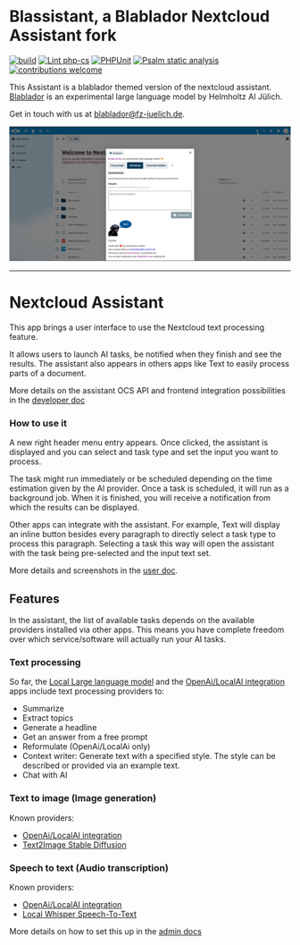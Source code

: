 # Blassistant, a Blablador Nextcloud Assistant fork
[![build](https://github.com/EUDAT-B2DROP/assistant/actions/workflows/build-fork.yml/badge.svg?branch=main)](https://github.com/EUDAT-B2DROP/assistant/actions/workflows/build-fork.yml)
[![Lint php-cs](https://github.com/EUDAT-B2DROP/assistant/actions/workflows/lint-php-cs.yml/badge.svg)](https://github.com/EUDAT-B2DROP/assistant/actions/workflows/lint-php-cs.yml)
[![PHPUnit](https://github.com/EUDAT-B2DROP/assistant/actions/workflows/phpunit.yml/badge.svg)](https://github.com/EUDAT-B2DROP/assistant/actions/workflows/phpunit.yml)
[![Psalm static analysis](https://github.com/EUDAT-B2DROP/assistant/actions/workflows/psalm.yml/badge.svg)](https://github.com/EUDAT-B2DROP/assistant/actions/workflows/psalm.yml)
[![contributions welcome](https://img.shields.io/badge/contributions-welcome-brightgreen.svg?style=flat)](https://github.com/EUDAT-B2DROP/assistant/issues)

This Assistant is a blablador themed version of the nextcloud assistant.
[Blablador](https://helmholtz-blablador.fz-juelich.de/) is an experimental large language model by Helmholtz AI Jülich.

Get in touch with us at [blablador@fz-juelich.de](mailto:blablador@fz-juelich.de.).

![screenshot](img/screenshot-fork1.jpg)

---

# Nextcloud Assistant

This app brings a user interface to use the Nextcloud text processing feature.

It allows users to launch AI tasks, be notified when they finish and see the results.
The assistant also appears in others apps like Text to easily process parts of a document.

More details on the assistant OCS API and frontend integration possibilities in the
[developer doc](https://github.com/nextcloud/assistant/raw/main/docs/developer)

### How to use it

A new right header menu entry appears. Once clicked, the assistant is displayed and you can select and task type and
set the input you want to process.

The task might run immediately or be scheduled depending on the time estimation given by the AI provider.
Once a task is scheduled, it will run as a background job. When it is finished, you will receive a notification
from which the results can be displayed.

Other apps can integrate with the assistant. For example, Text will display an inline button besides every paragraph
to directly select a task type to process this paragraph. Selecting a task this way will open the assistant with the task
being pre-selected and the input text set.

More details and screenshots in the [user doc](https://github.com/nextcloud/assistant/raw/main/docs/user).

## Features

In the assistant, the list of available tasks depends on the available providers installed via other apps.
This means you have complete freedom over which service/software will actually run your AI tasks.

### Text processing

So far, the [Local Large language model](https://github.com/nextcloud/llm2#readme)
and the [OpenAi/LocalAI integration](https://apps.nextcloud.com/apps/integration_openai) apps
include text processing providers to:
* Summarize
* Extract topics
* Generate a headline
* Get an answer from a free prompt
* Reformulate (OpenAi/LocalAi only)
* Context writer: Generate text with a specified style. The style can be described or provided via an example text.
* Chat with AI

### Text to image (Image generation)

Known providers:
* [OpenAi/LocalAI integration](https://apps.nextcloud.com/apps/integration_openai)
* [Text2Image Stable Diffusion](https://apps.nextcloud.com/apps/text2image_stablediffusion)

### Speech to text (Audio transcription)

Known providers:
* [OpenAi/LocalAI integration](https://apps.nextcloud.com/apps/integration_openai)
* [Local Whisper Speech-To-Text](https://apps.nextcloud.com/apps/stt_whisper)

More details on how to set this up in the [admin docs](https://docs.nextcloud.com/server/latest/admin_manual/ai/index.html)
